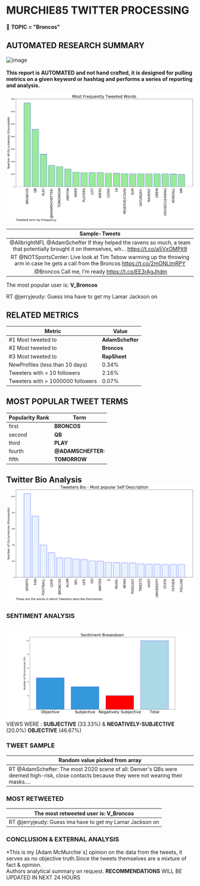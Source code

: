 # MURCHIE85 TWITTER PROCESSING 
&#x1F34E; **TOPIC = "Broncos"**

## AUTOMATED RESEARCH SUMMARY

![image](https://marketingplatform.google.com/about/static/images/gmp/analytics-smb-benefit.jpg)
<br></br>
<b> This report is AUTOMATED and not hand crafted, it is designed for pulling metrics on a given keyword or hashtag and performs a series of reporting and analysis.</b>



![image](TWEETS.png)



|                **Sample-Tweets**        |
| :-------------: |
| @AllbrightNFL @AdamSchefter If they helped the ravens so much, a team that potentially brought it on themselves, wh… https://t.co/a5VxOMPjt9 |
| RT @NOTSportsCenter: Live look at Tim Tebow warming up the throwing arm in case he gets a call from the Broncos https://t.co/2mONLlmRPY |
| .@Broncos Call me, I'm ready https://t.co/EE3rAgJhdm |

The most popular user is: **V_Broncos**
<div class="alert alert-block alert-danger"> RT @jerryjeudy: Guess ima have to get my Lamar Jackson on</div>

## RELATED METRICS<br>
| Metric | Value |
| ------------- | ------------- |
| #1 Most tweeted to  | **AdamSchefter** |
| #2 Most tweeted to  | **Broncos** |
| #3 Most tweeted to  | **RapSheet** |
| NewProfiles (less than 10 days) | 0.34%  |
| Tweeters with < 10 followers  | 2.16%|
| Tweeters with > 1000000 followers  | 0.07%  |



## MOST POPULAR TWEET TERMS 


| Popularity Rank  | Term |
| ------------- | ------------- |
| first  | **BRONCOS**  |
| second  | **QB**  |
| third  | **PLAY** |
| fourth  | **@ADAMSCHEFTER:**  |
| fifth  | **TOMORROW**  |


## Twitter Bio Analysis![image](BIO.png)
### SENTIMENT ANALYSIS
![image](sentiment.png)
VIEWS WERE : **SUBJECTIVE**  (33.33%) & **NEGATIVELY-SUBJECTIVE** (20.0%) **OBJECTIVE** (46.67%)

### TWEET SAMPLE 
| Random value picked from array |
| ------------- |
|RT @AdamSchefter: The most 2020 scene of all: Denver's QBs were deemed high-risk, close contacts because they were not wearing their masks.… |

### MOST RETWEETED 

| The most retweeted user is: **V_Broncos**  |
| ------------- |
| RT @jerryjeudy: Guess ima have to get my Lamar Jackson on |

### CONCLUSION & EXTERNAL ANALYSIS

*This is my [Adam McMurchie`s] opinion on the data from the tweets, it serves as no objective truth.Since the tweets themselves are a mixture of fact & opinion.<br>
Authors analytical summary on request.
**RECOMMENDATIONS** WILL BE UPDATED IN NEXT  24 HOURS <br>